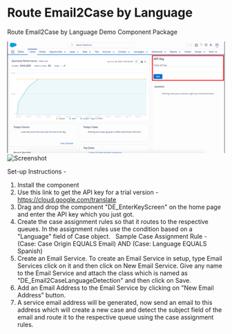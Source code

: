 # Route Email2Case by Language
Route Email2Case by Language Demo Component Package

 ![Screenshot](Images/AdminScreen.png)
 ![Screenshot](Images/"CaseScreenshot.png")

 Set-up Instructions - 

1. Install the component
 
2. Use this link to get the API key for a trial version - https://cloud.google.com/translate
 
3. Drag and drop the component "DE_EnterKeyScreen" on the home page and enter the API key which you just got.
 
4. Create the case assignment rules so that it routes to the respective queues. In the assignment rules use the condition based on a "Language" field of Case object.
 
Sample Case Assignment Rule - 
 
(Case: Case Origin EQUALS Email) AND (Case: Language EQUALS Spanish)
 
5. Create an Email Service. To create an Email Service in setup, type Email Services click on it and then click on New Email Service. Give any name to the Email Service and attach the class which is named as "DE_Email2CaseLanguageDetection" and then click on Save. 
 
6. Add an Email Address to the Email Service by clicking on "New Email Address” button.
 
7. A service email address will be generated, now send an email to this address which will create a new case and detect the subject field of the email and route it to the respective queue using the case assignment rules. 